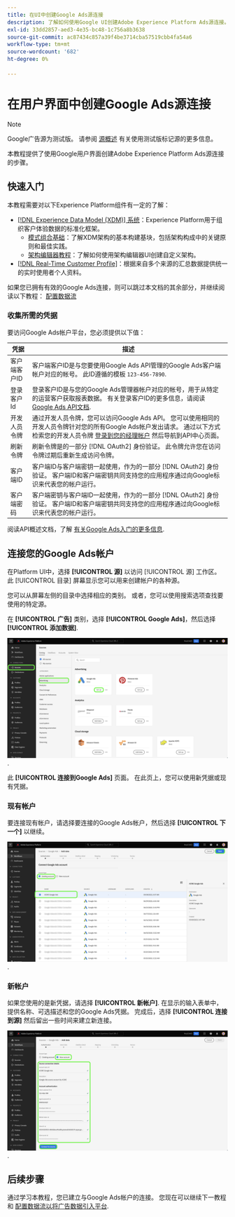 ```yaml
---
title: 在UI中创建Google Ads源连接
description: 了解如何使用Google UI创建Adobe Experience Platform Ads源连接。
exl-id: 33dd2857-aed3-4e35-bc48-1c756a8b3638
source-git-commit: ac87434c857a39f4be3714cba57519cbb4fa54a6
workflow-type: tm+mt
source-wordcount: '682'
ht-degree: 0%

---
```


# 在用户界面中创建Google Ads源连接

>[!NOTE]
>
>Google广告源为测试版。 请参阅 [源概述](../../../../home.md#terms-and-conditions) 有关使用测试版标记源的更多信息。

本教程提供了使用Google用户界面创建Adobe Experience Platform Ads源连接的步骤。

## 快速入门

本教程需要对以下Experience Platform组件有一定的了解：

* [[!DNL Experience Data Model (XDM)] 系统](../../../../../xdm/home.md)：Experience Platform用于组织客户体验数据的标准化框架。
   * [模式组合基础](../../../../../xdm/schema/composition.md)：了解XDM架构的基本构建基块，包括架构构成中的关键原则和最佳实践。
   * [架构编辑器教程](../../../../../xdm/tutorials/create-schema-ui.md)：了解如何使用架构编辑器UI创建自定义架构。
* [[!DNL Real-Time Customer Profile]](../../../../../profile/home.md)：根据来自多个来源的汇总数据提供统一的实时使用者个人资料。

如果您已拥有有效的Google Ads连接，则可以跳过本文档的其余部分，并继续阅读以下教程： [配置数据流](../../dataflow/advertising.md)

### 收集所需的凭据

要访问Google Ads帐户平台，您必须提供以下值：

| 凭据 | 描述 |
| ---------- | ----------- |
| 客户端客户ID | 客户端客户ID是与您要使用Google Ads API管理的Google Ads客户端帐户对应的帐号。 此ID遵循的模板 `123-456-7890`. |
| 登录客户Id | 登录客户ID是与您的Google Ads管理器帐户对应的帐号，用于从特定的运营客户获取报表数据。 有关登录客户ID的更多信息，请阅读 [Google Ads API文档](https://developers.google.com/google-ads/api/docs/migration/login-customer-id). |
| 开发人员令牌 | 通过开发人员令牌，您可以访问Google Ads API。 您可以使用相同的开发人员令牌针对您的所有Google Ads帐户发出请求。 通过以下方式检索您的开发人员令牌 [登录到您的经理帐户](https://ads.google.com/home/tools/manager-accounts/) 然后导航到API中心页面。 |
| 刷新令牌 | 刷新令牌是的一部分 [!DNL OAuth2] 身份验证。 此令牌允许您在访问令牌过期后重新生成访问令牌。 |
| 客户端ID | 客户端ID与客户端密钥一起使用，作为的一部分 [!DNL OAuth2] 身份验证。 客户端ID和客户端密钥共同支持您的应用程序通过向Google标识来代表您的帐户运行。 |
| 客户端密码 | 客户端密钥与客户端ID一起使用，作为的一部分 [!DNL OAuth2] 身份验证。 客户端ID和客户端密钥共同支持您的应用程序通过向Google标识来代表您的帐户运行。 |

阅读API概述文档，了解 [有关Google Ads入门的更多信息](https://developers.google.com/google-ads/api/docs/first-call/overview).

## 连接您的Google Ads帐户

在Platform UI中，选择 **[!UICONTROL 源]** 以访问 [!UICONTROL 源] 工作区。 此 [!UICONTROL 目录] 屏幕显示您可以用来创建帐户的各种源。

您可以从屏幕左侧的目录中选择相应的类别。 或者，您可以使用搜索选项查找要使用的特定源。

在 **[!UICONTROL 广告]** 类别，选择 **[!UICONTROL Google Ads]**，然后选择 **[!UICONTROL 添加数据]**.

![Experience PlatformUI中的源目录。](../../../../images/tutorials/create/ads/catalog.png).

此 **[!UICONTROL 连接到Google Ads]** 页面。 在此页上，您可以使用新凭据或现有凭据。

### 现有帐户

要连接现有帐户，请选择要连接的Google Ads帐户，然后选择 **[!UICONTROL 下一个]** 以继续。

![源工作流中现有帐户的选择页面。](../../../../images/tutorials/create/ads/existing.png).

### 新帐户

如果您使用的是新凭据，请选择 **[!UICONTROL 新帐户]**. 在显示的输入表单中，提供名称、可选描述和您的Google Ads凭据。 完成后，选择 **[!UICONTROL 连接到源]** 然后留出一些时间来建立新连接。

![源工作流程中的新帐户界面。](../../../../images/tutorials/create/ads/new.png).

## 后续步骤

通过学习本教程，您已建立与Google Ads帐户的连接。 您现在可以继续下一教程和 [配置数据流以将广告数据引入平台](../../dataflow/advertising.md).

